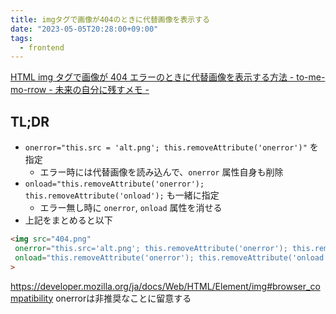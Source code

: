 ```yaml
---
title: imgタグで画像が404のときに代替画像を表示する
date: "2023-05-05T20:28:00+09:00"
tags:
  - frontend
---
```

 


[HTML img タグで画像が 404 エラーのときに代替画像を表示する方法 - to-me-mo-rrow - 未来の自分に残すメモ -](https://r17n.page/2019/11/23/html-alt-image-when-404-error-on-img-tag/)

## TL;DR

-   `onerror="this.src = 'alt.png'; this.removeAttribute('onerror')"` を指定
    -   エラー時には代替画像を読み込んで、`onerror` 属性自身も削除
-   `onload="this.removeAttribute('onerror'); this.removeAttribute('onload');` も一緒に指定
    -   エラー無し時に `onerror`, `onload` 属性を消せる
-   上記をまとめると以下

```html
<img src="404.png"  
 onerror="this.src='alt.png'; this.removeAttribute('onerror'); this.removeAttribute('onload');"  
 onload="this.removeAttribute('onerror'); this.removeAttribute('onload');"  
>
```

https://developer.mozilla.org/ja/docs/Web/HTML/Element/img#browser_compatibility
onerrorは非推奨なことに留意する
